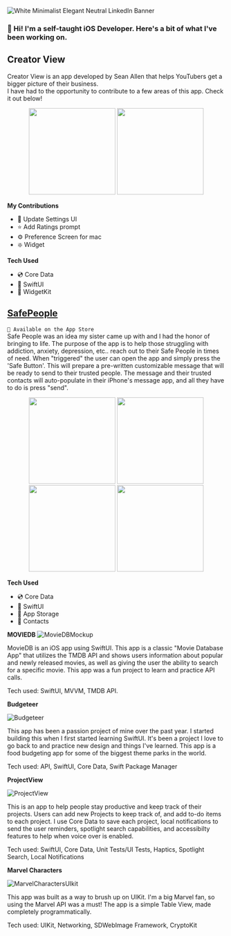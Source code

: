 
![White Minimalist Elegant Neutral LinkedIn Banner](https://user-images.githubusercontent.com/76922883/205179335-3ae68df5-4547-4e42-b1ab-3e8f05ba223a.png)         
 
### 👋 Hi! I'm a self-taught iOS Developer. Here's a bit of what I've been working on.

## Creator View
Creator View is an app developed by Sean Allen that helps YouTubers get a bigger picture of their business. 
<br>I have had to the opportunity to contribute to a few areas of this app. Check it out below!

<p align="center">
<img src="https://user-images.githubusercontent.com/76922883/205193319-5f8c7225-9f77-4baa-89e0-2ceab8b6be13.png" width="200"/>
<img src="https://user-images.githubusercontent.com/76922883/205193358-5708bcd4-84ff-4f94-b48d-5f7ed55456de.png" width="200"/>
 </p>

**My Contributions**
- 🎨 Update Settings UI
- ⭐️ Add Ratings prompt
- ⚙️ Preference Screen for mac
- ❇️ Widget

**Tech Used**
- 💿 Core Data
- 🎨 SwiftUI
- 🔲 WidgetKit

## [SafePeople](https://github.com/brittanyarima/SafePeople) 
`📲 Available on the App Store`
<br>Safe People was an idea my sister came up with and I had the honor of bringing to life. The purpose of the app is to help those struggling with addiction, anxiety, depression, etc.. reach out to their Safe People in times of need. When "triggered" the user can open the app and simply press the 'Safe Button'. This will prepare a pre-written customizable message that will be ready to send to their trusted people. The message and their trusted contacts will auto-populate in their iPhone's message app, and all they have to do is press "send".

<p align="center">
 <img src="https://user-images.githubusercontent.com/76922883/205219162-5ec13057-2fa1-46a4-a609-f434046c5ca1.png" width="200"/>
<img src="https://user-images.githubusercontent.com/76922883/205219193-dad363b1-394f-4f57-9257-173f2fe1549f.png" width="200"/>
<img src="https://user-images.githubusercontent.com/76922883/205219264-1e7e1406-f70e-4372-a69e-0c815bbea49a.png" width="200"/>
<img src="https://user-images.githubusercontent.com/76922883/205219336-758788c0-77a8-4433-adb3-84da57a9ffee.png" width="200"/>
 </p>
 
**Tech Used**
- 💿 Core Data
- 🎨 SwiftUI
- 🏦 App Storage
- 📇 Contacts

**MOVIEDB**
![MovieDBMockup](https://user-images.githubusercontent.com/76922883/201797303-92171715-9ac7-4d3b-a589-c37aacfd7d94.jpg)

MovieDB is an iOS app using SwiftUI. This app is a classic "Movie Database App" that utilizes the TMDB API and shows users information about popular and newly released movies, as well as giving the user the ability to search for a specific movie. This app was a fun project to learn and practice API calls. 

Tech used: SwiftUI, MVVM, TMDB API.

**Budgeteer**

![Budgeteer](https://user-images.githubusercontent.com/76922883/181086317-c7b77ed3-65e3-420d-8604-a3d0b3ca425a.jpg)

This app has been a passion project of mine over the past year. I started building this when I first started learning SwiftUI. It's been a project I love to go back to and practice new design and things I've learned. This app is a food budgeting app for some of the biggest theme parks in the world. 

Tech used: API, SwiftUI, Core Data, Swift Package Manager

**ProjectView**

![ProjectView](https://user-images.githubusercontent.com/76922883/188345036-57eaf0b9-14fb-4069-8572-d5f4783aaf84.jpg)

This is an app to help people stay productive and keep track of their projects. Users can add new Projects to keep track of, and add to-do items to each project. I use Core Data to save each project, local notifications to send the user reminders, spotlight search capabilities, and accessibilty features to help when voice over is enabled. 

Tech used: SwiftUI, Core Data, Unit Tests/UI Tests, Haptics, Spotlight Search, Local Notifications

**Marvel Characters**

![MarvelCharactersUIkit](https://user-images.githubusercontent.com/76922883/189012108-80077ede-81cc-48f3-b892-1410d11fc60a.jpg)

This app was built as a way to brush up on UIKit. I'm a big Marvel fan, so using the Marvel API was a must! The app is a simple Table View, made completely programmatically. 

Tech used: UIKit, Networking, SDWebImage Framework, CryptoKit

